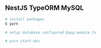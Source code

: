 ## NestJS TypeORM MySQL

```bash
# install packages
$ yarn

# setup database configured @app.module.ts

# yarn start:dev

```
